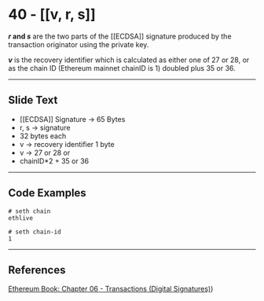 # 40 - [[v, r, s]]

**_r_ and _s_** are the two parts of the [[ECDSA]] signature produced by the transaction originator using the private key. 

**_v_** is the recovery identifier which is calculated as either one of 27 or 28, or as the chain ID (Ethereum mainnet chainID is 1) doubled plus 35 or 36. 

___
## Slide Text
- [[ECDSA]] Signature -> 65 Bytes
- r, s -> signature
- 32 bytes each
- v -> recovery identifier 1 byte
- v -> 27 or 28 or
- chainID*2 + 35 or 36

___
## Code Examples
```
# seth chain
ethlive

# seth chain-id
1
```
___
## References
[Ethereum Book: Chapter 06 - Transactions (Digital Signatures)](https://github.com/ethereumbook/ethereumbook/blob/develop/06transactions.asciidoc#digital-signatures))
